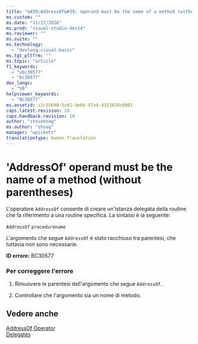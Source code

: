 ```yaml
---
title: "&#39;AddressOf&#39; operand must be the name of a method (without parentheses) | Microsoft Docs"
ms.custom: ""
ms.date: "11/17/2016"
ms.prod: "visual-studio-dev14"
ms.reviewer: ""
ms.suite: ""
ms.technology: 
  - "devlang-visual-basic"
ms.tgt_pltfrm: ""
ms.topic: "article"
f1_keywords: 
  - "vbc30577"
  - "bc30577"
dev_langs: 
  - "VB"
helpviewer_keywords: 
  - "BC30577"
ms.assetid: c2c55640-5c61-4e66-97a4-4322020c6001
caps.latest.revision: 10
caps.handback.revision: 10
author: "stevehoag"
ms.author: "shoag"
manager: "wpickett"
translationtype: Human Translation
---
```

# &#39;AddressOf&#39; operand must be the name of a method (without parentheses)
L'operatore `AddressOf` consente di creare un'istanza delegata della routine che fa riferimento a una routine specifica.  La sintassi è la seguente:  
  
 `AddressOf` `procedurename`  
  
 L'argomento che segue `AddressOf` è stato racchiuso tra parentesi, che tuttavia non sono necessarie.  
  
 **ID errore:** BC30577  
  
### Per correggere l'errore  
  
1.  Rimuovere le parentesi dell'argomento che segue `AddressOf`.  
  
2.  Controllare che l'argomento sia un nome di metodo.  
  
## Vedere anche  
 [AddressOf Operator](../../../visual-basic/language-reference/operators/addressof-operator.md)   
 [Delegates](../../../visual-basic/programming-guide/language-features/delegates/delegates.md)